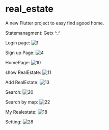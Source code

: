 # real_estate

A new Flutter project to easy find agood home.

Statemanagment: Getx ^_^

Login page: 
![1](https://user-images.githubusercontent.com/60394243/147784001-3a50580d-9c4b-4252-8627-b376f0adcd1d.png)


Sign up Page:
![4](https://user-images.githubusercontent.com/60394243/147784212-5d386c8c-27cb-412d-835f-1d8897fb88a5.png)

HomePage:
![10](https://user-images.githubusercontent.com/60394243/147784266-60a1e729-1f16-4c64-ab30-de40441e0f00.png)

show RealEstate:
![11](https://user-images.githubusercontent.com/60394243/147784355-b1842282-cc97-4d62-b84f-5ed595975589.png)

Add RealEstate:
![13](https://user-images.githubusercontent.com/60394243/147784414-7182663b-7244-4444-a72f-28dde2efbf22.png)

Search:
![20](https://user-images.githubusercontent.com/60394243/147784482-b5fdcd13-66e0-4ae8-8f19-d2aa9632ceeb.png)

Search by map:
![22](https://user-images.githubusercontent.com/60394243/147784508-0402a3f3-1234-4cf5-8d43-e3f13874a800.png)

My Realestate:
![18](https://user-images.githubusercontent.com/60394243/147784573-e782eb84-2bb3-4cb0-91ae-62e9aef7aba8.png)

Setting:
![28](https://user-images.githubusercontent.com/60394243/147784643-729d9677-435b-44a8-a85b-978d1d0d7976.png)



